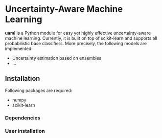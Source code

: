 # Uncertainty-Aware Machine Learning

**uaml** is a Python module for easy yet highly effective uncertainty-aware machine learning. Currently, it is built on top of scikit-learn and supports all probabilistic base classifiers. More precisely, the following models are implemented:

* Uncertainty estimation based on ensembles
* ...

## Installation 

Following packages are required:

* numpy 
* scikit-learn

### Dependencies 

### User installation
